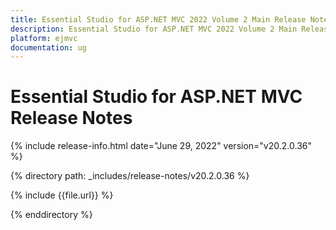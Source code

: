 ```yaml
---
title: Essential Studio for ASP.NET MVC 2022 Volume 2 Main Release Notes  
description: Essential Studio for ASP.NET MVC 2022 Volume 2 Main Release Notes  
platform: ejmvc
documentation: ug
---
```


# Essential Studio for ASP.NET MVC  Release Notes  

{% include release-info.html date="June 29, 2022"  version="v20.2.0.36" %} 

{% directory path: _includes/release-notes/v20.2.0.36 %}

{% include {{file.url}} %}

{% enddirectory %}